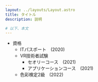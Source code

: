 ```yaml
---
layout: ../layouts/Layout.astro
title: タイトル
description: 説明

# 以下、本文
---
```



- 資格
    - ITパスポート　(2020)
    - VR技術者試験
        - セオリーコース　(2021)
        - アプリケーションコース　(2021)
    - 色彩検定2級　(2022)

